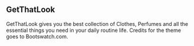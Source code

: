 ﻿<h2>GetThatLook</h2>
GetThatLook gives you the best collection of Clothes, Perfumes and all the essential things you need in your daily routine life. Credits for the theme goes to Bootswatch.com.